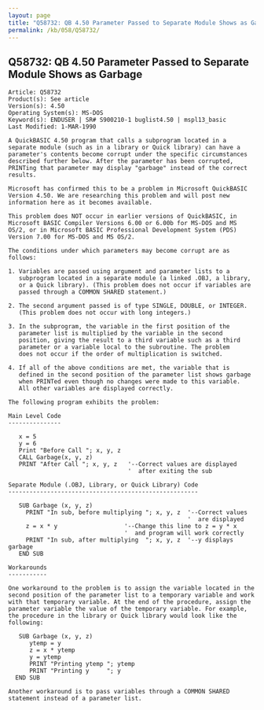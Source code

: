 ```yaml
---
layout: page
title: "Q58732: QB 4.50 Parameter Passed to Separate Module Shows as Garbage"
permalink: /kb/058/Q58732/
---
```


## Q58732: QB 4.50 Parameter Passed to Separate Module Shows as Garbage

	Article: Q58732
	Product(s): See article
	Version(s): 4.50
	Operating System(s): MS-DOS
	Keyword(s): ENDUSER | SR# S900210-1 buglist4.50 | mspl13_basic
	Last Modified: 1-MAR-1990
	
	A QuickBASIC 4.50 program that calls a subprogram located in a
	separate module (such as in a library or Quick library) can have a
	parameter's contents become corrupt under the specific circumstances
	described further below. After the parameter has been corrupted,
	PRINTing that parameter may display "garbage" instead of the correct
	results.
	
	Microsoft has confirmed this to be a problem in Microsoft QuickBASIC
	Version 4.50. We are researching this problem and will post new
	information here as it becomes available.
	
	This problem does NOT occur in earlier versions of QuickBASIC, in
	Microsoft BASIC Compiler Versions 6.00 or 6.00b for MS-DOS and MS
	OS/2, or in Microsoft BASIC Professional Development System (PDS)
	Version 7.00 for MS-DOS and MS OS/2.
	
	The conditions under which parameters may become corrupt are as
	follows:
	
	1. Variables are passed using argument and parameter lists to a
	   subprogram located in a separate module (a linked .OBJ, a library,
	   or a Quick library). (This problem does not occur if variables are
	   passed through a COMMON SHARED statement.)
	
	2. The second argument passed is of type SINGLE, DOUBLE, or INTEGER.
	   (This problem does not occur with long integers.)
	
	3. In the subprogram, the variable in the first position of the
	   parameter list is multiplied by the variable in the second
	   position, giving the result to a third variable such as a third
	   parameter or a variable local to the subroutine. The problem
	   does not occur if the order of multiplication is switched.
	
	4. If all of the above conditions are met, the variable that is
	   defined in the second position of the parameter list shows garbage
	   when PRINTed even though no changes were made to this variable.
	   All other variables are displayed correctly.
	
	The following program exhibits the problem:
	
	Main Level Code
	---------------
	
	   x = 5
	   y = 6
	   Print "Before Call "; x, y, z
	   CALL Garbage(x, y, z)
	   PRINT "After Call "; x, y, z   '--Correct values are displayed
	                                  '  after exiting the sub
	
	Separate Module (.OBJ, Library, or Quick Library) Code
	------------------------------------------------------
	
	   SUB Garbage (x, y, z)
	     PRINT "In sub, before multiplying "; x, y, z  '--Correct values
	                                                   '  are displayed
	     z = x * y                   '--Change this line to z = y * x
	                                 '  and program will work correctly
	     PRINT "In sub, after multiplying  "; x, y, z  '--y displays garbage
	   END SUB
	
	Workarounds
	-----------
	
	One workaround to the problem is to assign the variable located in the
	second position of the parameter list to a temporary variable and work
	with that temporary variable. At the end of the procedure, assign the
	parameter variable the value of the temporary variable. For example,
	the procedure in the library or Quick library would look like the
	following:
	
	   SUB Garbage (x, y, z)
	      ytemp = y
	      z = x * ytemp
	      y = ytemp
	      PRINT "Printing ytemp "; ytemp
	      PRINT "Printing y     "; y
	  END SUB
	
	Another workaround is to pass variables through a COMMON SHARED
	statement instead of a parameter list.
